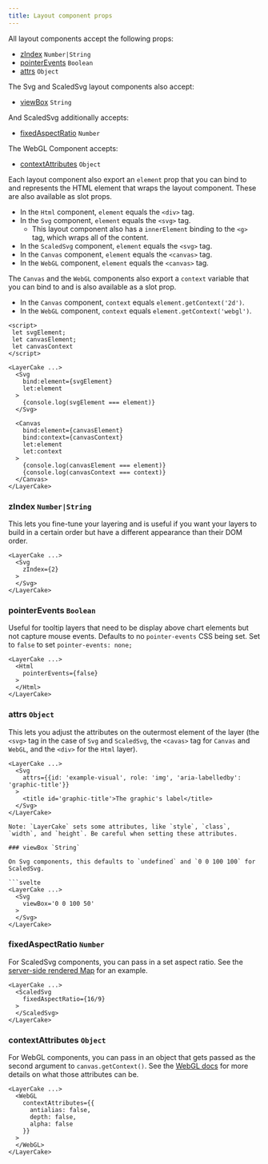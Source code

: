 ```yaml
---
title: Layout component props
---
```


All layout components accept the following props:

* [zIndex](guide#zindex-1) `Number|String`
* [pointerEvents](guide#pointerevents-1) `Boolean`
* [attrs](guide#attrs-1) `Object`

The Svg and ScaledSvg layout components also accept:

* [viewBox](guide#viewbox-1) `String`

And ScaledSvg additionally accepts:

* [fixedAspectRatio](guide#fixedaspectratio-1) `Number`

The WebGL Component accepts:

* [contextAttributes](guide#contextattributes-1) `Object`

Each layout component also export an `element` prop that you can bind to and represents the HTML element that wraps the layout component. These are also available as slot props.

* In the `Html` component, `element` equals the `<div>` tag.
* In the `Svg` component, `element` equals the `<svg>` tag.
  * This layout component also has a `innerElement` binding to the `<g>` tag, which wraps all of the content.
* In the `ScaledSvg` component, `element` equals the `<svg>` tag.
* In the `Canvas` component, `element` equals the `<canvas>` tag.
* In the `WebGL` component, `element` equals the `<canvas>` tag.

The `Canvas` and the `WebGL` components also export a `context` variable that you can bind to and is also available as a slot prop.

* In the `Canvas` component, `context` equals `element.getContext('2d')`.
* In the `WebGL` component, `context` equals `element.getContext('webgl')`.

```svelte
<script>
 let svgElement;
 let canvasElement;
 let canvasContext
</script>

<LayerCake ...>
  <Svg
    bind:element={svgElement}
    let:element
  >
    {console.log(svgElement === element)}
  </Svg>

  <Canvas
    bind:element={canvasElement}
    bind:context={canvasContext}
    let:element
    let:context
  >
    {console.log(canvasElement === element)}
    {console.log(canvasContext === context)}
  </Canvas>
</LayerCake>
```

### zIndex `Number|String`

This lets you fine-tune your layering and is useful if you want your layers to build in a certain order but have a different appearance than their DOM order.

```svelte
<LayerCake ...>
  <Svg
    zIndex={2}
  >
  </Svg>
</LayerCake>
```

### pointerEvents `Boolean`

Useful for tooltip layers that need to be display above chart elements but not capture mouse events. Defaults to no `pointer-events` CSS being set. Set to `false` to set `pointer-events: none;`

```svelte
<LayerCake ...>
  <Html
    pointerEvents={false}
  >
  </Html>
</LayerCake>
```

### attrs `Object`

This lets you adjust the attributes on the outermost element of the layer (the `<svg>` tag in the case of `Svg` and `ScaledSvg`, the `<cavas>` tag
for `Canvas` and `WebGL`, and the `<div>` for the `Html` layer). 

```svelte
<LayerCake ...>
  <Svg
    attrs={{id: 'example-visual', role: 'img', 'aria-labelledby': 'graphic-title'}}
  >
    <title id='graphic-title'>The graphic's label</title>
  </Svg>
</LayerCake>

Note: `LayerCake` sets some attributes, like `style`, `class`, `width`, and `height`. Be careful when setting these attributes. 

### viewBox `String`

On Svg components, this defaults to `undefined` and `0 0 100 100` for ScaledSvg.

```svelte
<LayerCake ...>
  <Svg
    viewBox='0 0 100 50'
  >
  </Svg>
</LayerCake>
```

### fixedAspectRatio `Number`

For ScaledSvg components, you can pass in a set aspect ratio. See the [server-side rendered Map](/example-ssr/MapSvg) for an example.

```svelte
<LayerCake ...>
  <ScaledSvg
    fixedAspectRatio={16/9}
  >
  </ScaledSvg>
</LayerCake>
```

### contextAttributes `Object`

For WebGL components, you can pass in an object that gets passed as the second argument to `canvas.getContext()`. See the [WebGL docs](https://developer.mozilla.org/en-US/docs/Web/API/HTMLCanvasElement/getContext) for more details on what those attributes can be.

```svelte
<LayerCake ...>
  <WebGL
    contextAttributes={{
      antialias: false,
      depth: false,
      alpha: false
    }}
  >
  </WebGL>
</LayerCake>
```

